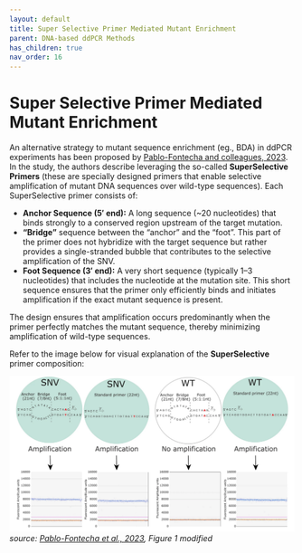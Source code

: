 ```yaml
---
layout: default
title: Super Selective Primer Mediated Mutant Enrichment
parent: DNA-based ddPCR Methods
has_children: true
nav_order: 16
---
```


# Super Selective Primer Mediated Mutant Enrichment

An alternative strategy to mutant sequence enrichment (eg., BDA) in ddPCR experiments has been proposed by [Pablo-Fontecha and colleagues, 2023](https://www.nature.com/articles/s41598-023-39874-0). In the study, the authors describe leveraging the so-called **SuperSelective Primers** (these are specially designed primers that enable selective amplification of mutant DNA sequences over wild-type sequences). Each SuperSelective primer consists of:

- **Anchor Sequence (5′ end):** A long sequence (~20 nucleotides) that binds strongly to a conserved region upstream of the target mutation.
- **“Bridge”** sequence between the “anchor” and the “foot”. This part of the primer does not hybridize with the target sequence but rather provides a single-stranded bubble that contributes to the selective amplification of the SNV.
- **Foot Sequence (3′ end):** A very short sequence (typically 1–3 nucleotides) that includes the nucleotide at the mutation site. This short sequence ensures that the primer only efficiently binds and initiates amplification if the exact mutant sequence is present.

The design ensures that amplification occurs predominantly when the primer perfectly matches the mutant sequence, thereby minimizing amplification of wild-type sequences.

Refer to the image below for visual explanation of the **SuperSelective** primer composition:

![SSprimers.png](Super-Selective-Primer-Mediated-Mutant-Enrichment/SSprimers.png)
*source: [Pablo-Fontecha et al., 2023](https://www.nature.com/articles/s41598-023-39874-0), Figure 1 modified*
